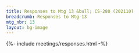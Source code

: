 ```yaml
---
title: Responses to Mtg 13 &bull; CS-280 (202110)
breadcrumb: Responses to Mtg 13
mtg_nbr: 13
layout: bg-image
---
```


{%- include meetings/responses.html -%}
